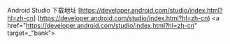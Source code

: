 Android Studio 下载地址 [https://developer.android.com/studio/index.html?hl=zh-cn] (https://developer.android.com/studio/index.html?hl=zh-cn)
<a href="https://developer.android.com/studio/index.html?hl=zh-cn" target=_"bank"></a>